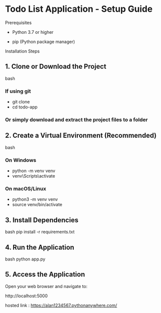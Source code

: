 # Todo List Application - Setup Guide

Prerequisites
 - Python 3.7 or higher

 - pip (Python package manager)

Installation Steps
## 1. Clone or Download the Project
bash
### If using git
 - git clone <repository-url>
 - cd todo-app

### Or simply download and extract the project files to a folder

## 2. Create a Virtual Environment (Recommended)
bash
### On Windows
 - python -m venv venv
 - venv\Scripts\activate

### On macOS/Linux
 - python3 -m venv venv
 - source venv/bin/activate
   
## 3. Install Dependencies
bash
pip install -r requirements.txt

## 4. Run the Application
bash
python app.py

## 5. Access the Application
Open your web browser and navigate to:

http://localhost:5000

hosted link : https://alan1234567.pythonanywhere.com/
